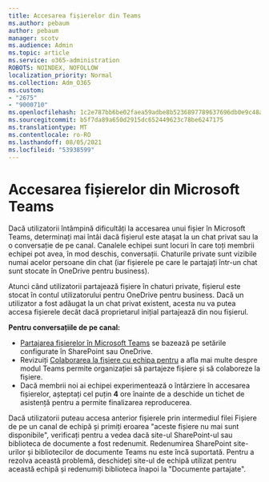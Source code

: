 ```yaml
---
title: Accesarea fișierelor din Teams
ms.author: pebaum
author: pebaum
manager: scotv
ms.audience: Admin
ms.topic: article
ms.service: o365-administration
ROBOTS: NOINDEX, NOFOLLOW
localization_priority: Normal
ms.collection: Adm_O365
ms.custom:
- "2675"
- "9000710"
ms.openlocfilehash: 1c2e787bb6be02faea59adbe8b5236897789637696db0e9c48a5d13e9b9a92c1
ms.sourcegitcommit: b5f7da89a650d2915dc652449623c78be6247175
ms.translationtype: MT
ms.contentlocale: ro-RO
ms.lasthandoff: 08/05/2021
ms.locfileid: "53938599"
---
```

# <a name="accessing-files-in-microsoft-teams"></a>Accesarea fișierelor din Microsoft Teams

Dacă utilizatorii întâmpină dificultăți la accesarea unui fișier în Microsoft Teams, determinați mai întâi dacă fișierul este atașat la un chat privat sau la o conversație de pe canal. Canalele echipei sunt locuri în care toți membrii echipei pot avea, în mod deschis, conversații. Chaturile private sunt vizibile numai acelor persoane din chat (iar fișierele pe care le partajați într-un chat sunt stocate în OneDrive pentru business).

Atunci când utilizatorii partajează fișiere în chaturi private, fișierul este stocat în contul utilizatorului pentru OneDrive pentru business. Dacă un utilizator a fost adăugat la un chat privat existent, acesta nu va putea accesa fișierele decât dacă proprietarul inițial partajează din nou fișierul.    

**Pentru conversațiile de pe canal:**

- [Partajarea fișierelor în Microsoft Teams](https://docs.microsoft.com/MicrosoftTeams/sharing-files-in-teams) se bazează pe setările configurate în SharePoint sau OneDrive. 
- Revizuiți [Colaborarea la fișiere cu echipa pentru](https://support.office.com/article/Collaborate-on-files-with-your-Team-9b200289-dbac-4823-85bd-628a5c7bb0ae) a afla mai multe despre modul Teams permite organizației să partajeze fișiere și să colaboreze la fișiere. 
- Dacă membrii noi ai echipei experimentează o întârziere în accesarea fișierelor, așteptați cel puțin **4** ore înainte de a deschide un tichet de asistență pentru a permite finalizarea reproducerea. 

Dacă utilizatorii puteau accesa anterior fișierele prin intermediul filei Fișiere de pe un canal de echipă și primiți eroarea "aceste fișiere nu mai sunt disponibile", verificați pentru a vedea dacă site-ul SharePoint-ul sau biblioteca de documente a fost redenumit. Redenumirea SharePoint site-urilor și bibliotecilor de documente Teams nu este încă suportată. Pentru a rezolva această problemă, deschideți site-ul de echipă utilizat pentru această echipă și redenumiți biblioteca înapoi la "Documente partajate".